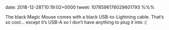 date: 2018-12-28T10:19:02+0000
tweet: 1078596176029601793
%%%

The black Magic Mouse comes with a black USB-to-Lightning cable. That’s so cool… except it’s USB-A so I don’t have anything to plug it into :(
